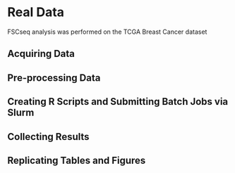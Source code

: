 
# Real Data

FSCseq analysis was performed on the TCGA Breast Cancer dataset

## Acquiring Data

## Pre-processing Data

## Creating R Scripts and Submitting Batch Jobs via Slurm

## Collecting Results

## Replicating Tables and Figures
